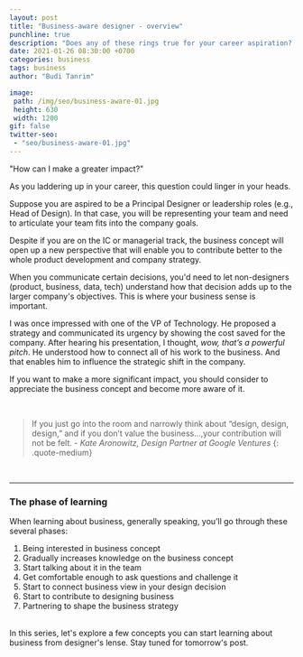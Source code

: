 ```yaml
---
layout: post
title: "Business-aware designer - overview"
punchline: true
description: "Does any of these rings true for your career aspiration? You want to create a bigger impact or want to be in a leadership role or be more strategic."
date: 2021-01-26 08:30:00 +0700
categories: business
tags: business
author: "Budi Tanrim"

image:
 path: /img/seo/business-aware-01.jpg
 height: 630
 width: 1200
gif: false
twitter-seo: 
 - "seo/business-aware-01.jpg"
---
```


"How can I make a greater impact?"

As you laddering up in your career, this question could linger in your heads.

Suppose you are aspired to be a Principal Designer or leadership roles (e.g., Head of Design). In that case, you will be representing your team and need to articulate your team fits into the company goals. 

Despite if you are on the IC or managerial track, the business concept will open up a new perspective that will enable you to contribute better to the whole product development and company strategy.

When you communicate certain decisions, you'd need to let non-designers (product, business, data, tech) understand how that decision adds up to the larger company's objectives. This is where your business sense is important.

I was once impressed with one of the VP of Technology. He proposed a strategy and communicated its urgency by showing the cost saved for the company. After hearing his presentation, I thought, *wow, that’s a powerful pitch*. He understood how to connect all of his work to the business. And that enables him to influence the strategic shift in the company.

If you want to make a more significant impact, you should consider to appreciate the business concept and become more aware of it.

<br>

> If you just go into the room and narrowly think about “design, design, design,” and if you don’t value the business...,your contribution will not be felt.
> <cite> - Kate Aronowitz, Design Partner at Google Ventures </cite>
{: .quote-medium}

<br>

---

### The phase of learning

When learning about business, generally speaking, you’ll go through these several phases:

1. Being interested in business concept
2. Gradually increases knowledge on the business concept
3. Start talking about it in the team
4. Get comfortable enough to ask questions and challenge it
5. Start to connect business view in your design decision
6. Start to contribute to designing business
7. Partnering to shape the business strategy

<br>
In this series, let's explore a few concepts you can start learning about business from designer's lense. Stay tuned for tomorrow's post.





